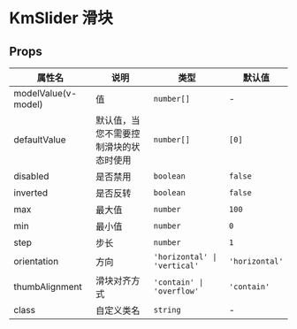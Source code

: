 # KmSlider 滑块

## Props

| 属性名              | 说明                                   | 类型                         | 默认值         |
| ------------------- | -------------------------------------- | ---------------------------- | -------------- |
| modelValue(v-model) | 值                                     | `number[]`                   | -              |
| defaultValue        | 默认值，当您不需要控制滑块的状态时使用 | `number[]`                   | `[0]`          |
| disabled            | 是否禁用                               | `boolean`                    | `false`        |
| inverted            | 是否反转                               | `boolean`                    | `false`        |
| max                 | 最大值                                 | `number`                     | `100`          |
| min                 | 最小值                                 | `number`                     | `0`            |
| step                | 步长                                   | `number`                     | `1`            |
| orientation         | 方向                                   | `'horizontal' \| 'vertical'` | `'horizontal'` |
| thumbAlignment      | 滑块对齐方式                           | `'contain' \| 'overflow'`    | `'contain'`    |
| class               | 自定义类名                             | `string`                     | -              |
